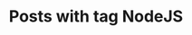---
layout: tag
title: Posts with tag NodeJS
summary: posts with tag NodeJS
tag: nodejs
permalink: /tags/nodejs/
sitemap: false
---